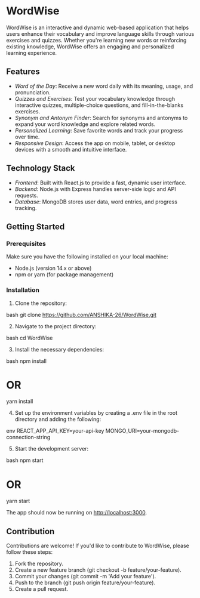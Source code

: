 # WordWise

WordWise is an interactive and dynamic web-based application that helps users enhance their vocabulary and improve language skills through various exercises and quizzes. Whether you're learning new words or reinforcing existing knowledge, WordWise offers an engaging and personalized learning experience.

## Features

- *Word of the Day*: Receive a new word daily with its meaning, usage, and pronunciation.
- *Quizzes and Exercises*: Test your vocabulary knowledge through interactive quizzes, multiple-choice questions, and fill-in-the-blanks exercises.
- *Synonym and Antonym Finder*: Search for synonyms and antonyms to expand your word knowledge and explore related words.
- *Personalized Learning*: Save favorite words and track your progress over time.
- *Responsive Design*: Access the app on mobile, tablet, or desktop devices with a smooth and intuitive interface.

## Technology Stack

- *Frontend*: Built with React.js to provide a fast, dynamic user interface.
- *Backend*: Node.js with Express handles server-side logic and API requests.
- *Database*: MongoDB stores user data, word entries, and progress tracking.

## Getting Started

### Prerequisites

Make sure you have the following installed on your local machine:

- Node.js (version 14.x or above)
- npm or yarn (for package management)

### Installation

1. Clone the repository:

bash
git clone https://github.com/ANSHIKA-26/WordWise.git


2. Navigate to the project directory:

bash
cd WordWise


3. Install the necessary dependencies:

bash
npm install
# OR
yarn install


4. Set up the environment variables by creating a .env file in the root directory and adding the following:

env
REACT_APP_API_KEY=your-api-key
MONGO_URI=your-mongodb-connection-string


5. Start the development server:

bash
npm start
# OR
yarn start


The app should now be running on [http://localhost:3000](http://localhost:3000).

## Contribution

Contributions are welcome! If you'd like to contribute to WordWise, please follow these steps:

1. Fork the repository.
2. Create a new feature branch (git checkout -b feature/your-feature).
3. Commit your changes (git commit -m 'Add your feature').
4. Push to the branch (git push origin feature/your-feature).
5. Create a pull request.

